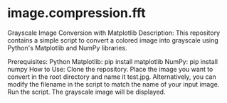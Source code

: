 # image.compression.fft
Grayscale Image Conversion with Matplotlib
Description:
This repository contains a simple script to convert a colored image into grayscale using Python's Matplotlib and NumPy libraries.

Prerequisites:
Python
Matplotlib: pip install matplotlib
NumPy: pip install numpy
How to Use:
Clone the repository.
Place the image you want to convert in the root directory and name it test.jpg. Alternatively, you can modify the filename in the script to match the name of your input image.
Run the script. The grayscale image will be displayed.
